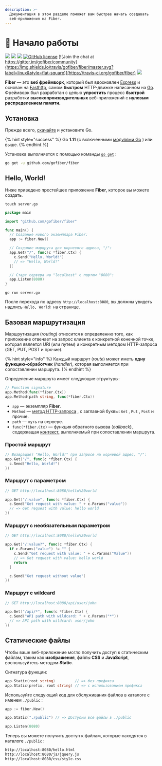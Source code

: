 ```yaml
---
description: >-
  Документация в этом разделе поможет вам быстрее начать создавать
  веб-приложения на Fiber.
---
```


# 📖 Начало работы

[![](https://img.shields.io/github/release/gofiber/fiber?style=flat-square)](https://github.com/gofiber/fiber/releases) [![](https://img.shields.io/badge/api-documentation-blue?style=flat-square)](https://fiber.wiki) ![](https://img.shields.io/badge/goreport-A%2B-brightgreen?style=flat-square) [![GitHub license](https://img.shields.io/badge/coverage-91%25-brightgreen?style=flat-square)](https://gocover.io/github.com/gofiber/fiber) [![Join the chat at https://gitter.im/gofiber/community](https://img.shields.io/travis/gofiber/fiber/master.svg?label=linux&style=flat-square)](https://travis-ci.org/gofiber/fiber) [![](https://img.shields.io/travis/gofiber/fiber/master.svg?label=windows&style=flat-square)](https://travis-ci.org/gofiber/fiber)

**Fiber** — это **веб фреймворк**, который был вдохновлен [Express](https://github.com/expressjs/express) и основан на [Fasthttp](https://github.com/valyala/fasthttp), самом **быстром** HTTP-движке написанном на [Go](https://golang.org/doc/). Фреймворк был разработан с целью **упростить** процесс **быстрой** разработки **высокопроизводительных** веб-приложений с **нулевым распределением памяти**.

## Установка

Прежде всего, [скачайте](https://golang.org/dl/) и установите Go.

{% hint style="success" %}
Go **1.11** \(с включенными [модулями Go](https://golang.org/doc/go1.11#modules) \) или выше.
{% endhint %}

Установка выполняется с помощью команды [`go get`](https://golang.org/cmd/go/#hdr-Add_dependencies_to_current_module_and_install_them) :

```bash
go get -u github.com/gofiber/fiber
```

## Hello, World!

Ниже приведено простейшее приложение **Fiber**, которое вы можете создать.

```text
touch server.go
```

```go
package main

import "github.com/gofiber/fiber"

func main() {
  // Создание нового экземплара Fiber:
  app := fiber.New()

  // Создание маршрута для корневого адреса, "/":
  app.Get("/", func(c *fiber.Ctx) {
    c.Send("Hello, World!")
    // => "Hello, World!"
  })

  // Старт сервера на "localhost" с портом "8080":
  app.Listen(8080)
}
```

```text
go run server.go
```

После перехода по адресу `http://localhost:8080`, вы должны увидеть надпись `Hello, World!` на странице.

## Базовая маршрутизация

Маршрутизация \(_routing_\) относится к определению того, как приложение отвечает на запрос клиента к конкретной конечной точке, которая является URI \(или путем\) и конкретным методом HTTP-запроса \(GET, PUT, POST и прочие\).

{% hint style="info" %}
Каждый маршрут \(_route_\) может иметь **одну функцию-обработчик** \(_handler_\), которая выполняется при сопоставлении маршрута.
{% endhint %}

Определение маршрута имеет следующие структуры:

```go
// Function signature
app.Method(func(*fiber.Ctx))
app.Method(path string, func(*fiber.Ctx))
```

* `app` — экземпляр **Fiber**.
* `Method` — [метод HTTP-запроса](https://fiber.wiki/application#methods) , с заглавной буквы: `Get` , `Put` , `Post` и прочие.
* `path` — путь на сервере.
* `func(*fiber.Ctx)` — функция обратного вызова \(_callback_\), содержащая [контекст,](https://fiber.wiki/context) выполняемый при сопоставлении маршрута.

### Простой маршрут

```go
// Возвращает "Hello, World!" при запросе на корневой адрес, "/":
app.Get("/", func(c *fiber.Ctx) {
  c.Send("Hello, World!")
})
```

### Маршрут с параметром

```go
// GET http://localhost:8080/hello%20world

app.Get("/:value", func(c *fiber.Ctx) {
  c.Send("Get request with value: " + c.Params("value"))
  // => Get request with value: hello world
})
```

### Маршрут с необязательным параметром

```go
// GET http://localhost:8080/hello%20world

app.Get("/:value?", func(c *fiber.Ctx) {
  if c.Params("value") != "" {
    c.Send("Get request with value: " + c.Params("Value"))
    // => Get request with value: hello world
    return
  }

  c.Send("Get request without value")
})
```

### Маршрут с wildcard

```go
// GET http://localhost:8080/api/user/john

app.Get("/api/*", func(c *fiber.Ctx) {
  c.Send("API path with wildcard: " + c.Params("*"))
  // => API path with wildcard: user/john
})
```

## Статические файлы

Чтобы ваше веб-приложение могло получить доступ к статическим файлам, таким как **изображения**, файлы **CSS** и **JavaScript**, воспользуйтесь методом **Static**.

Сигнатура функции:

```go
app.Static(root string)         // => без префикса
app.Static(prefix, root string) // => с использованием префикса
```

Используйте следующий код для обслуживания файлов в каталоге с именем `./public` :

```go
app := fiber.New()

app.Static("./public") // => Доступны все файлы в ./public

app.Listen(8080)
```

Теперь вы можете получить доступ к файлам, которые находятся в каталоге `./public` :

```bash
http://localhost:8080/hello.html
http://localhost:8080/js/jquery.js
http://localhost:8080/css/style.css
```

